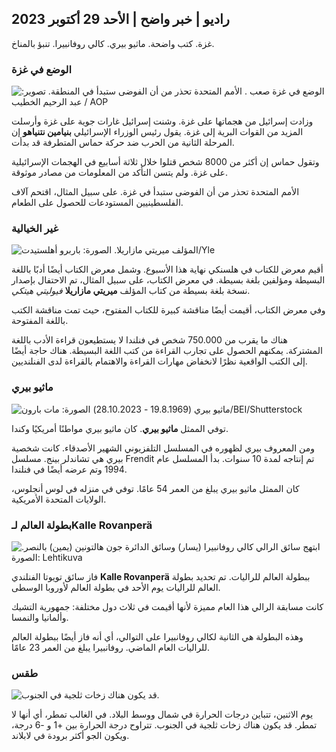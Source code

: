 ## راديو \| خبر واضح \| الأحد 29 أكتوبر 2023

غزة. كتب واضحة. ماثيو بيري. كالي روفانبيرا. تنبؤ بالمناخ.

### الوضع في غزة

![ الوضع في غزة صعب . الأمم المتحدة تحذر من أن الفوضى ستبدأ في المنطقة. تصوير: عبد الرحيم الخطيب / AOP](https://images.cdn.yle.fi/image/upload/c_crop,h_3780,w_6720,x_0,y_700/ar_1.7777777777777777,c_fill,g_faces,h_675,w_1200/dpr_1.0/q_auto:eco/f_auto/fl_lossy/v1698587757/39-1192921653e641fc4a70)

وزادت إسرائيل من هجماتها على غزة. وشنت إسرائيل غارات جوية على غزة وأرسلت المزيد من القوات البرية إلى غزة. يقول رئيس الوزراء الإسرائيلي **بنيامين نتنياهو** إن المرحلة الثانية من الحرب ضد حركة حماس المتطرفة قد بدأت.

وتقول حماس إن أكثر من 8000 شخص قتلوا خلال ثلاثة أسابيع في الهجمات الإسرائيلية على غزة. ولم يتسن التأكد من المعلومات من مصادر موثوقة.

الأمم المتحدة تحذر من أن الفوضى ستبدأ في غزة. على سبيل المثال، اقتحم آلاف الفلسطينيين المستودعات للحصول على الطعام.

### غير الخيالية

![المؤلف ميريتي مازاريلا. الصورة: باربرو أهلستيدت/Yle](https://images.cdn.yle.fi/image/upload/c_crop,h_3159,w_5616,x_0,y_0/ar_1.7777777777777777,c_fill,g_faces,h_675,w_1200/dpr_1.0/q_auto:eco/f_auto/fl_lossy/v1620995152/39-806292609e6be113e02)

أقيم معرض للكتاب في هلسنكي نهاية هذا الأسبوع. وشمل معرض الكتاب أيضًا أدبًا باللغة البسيطة ومؤلفين بلغة بسيطة. في معرض الكتاب، على سبيل المثال، تم الاحتفال بإصدار نسخة بلغة بسيطة من كتاب المؤلف **ميريتي مازاريلا** *فيوليتي هيتكي*.

وفي معرض الكتاب، أقيمت أيضًا مناقشة كبيرة للكتاب المفتوح، حيث تمت مناقشة الكتب باللغة المفتوحة.

هناك ما يقرب من 750.000 شخص في فنلندا لا يستطيعون قراءة الأدب باللغة المشتركة. يمكنهم الحصول على تجارب القراءة من كتب اللغة البسيطة. هناك حاجة أيضًا إلى الكتب الواقعية نظرًا لانخفاض مهارات القراءة والاهتمام بالقراءة لدى الفنلنديين.

### ماثيو بيري

![ماثيو بيري (19.8.1969 - 28.10.2023) الصورة: مات بارون/BEI/Shutterstock](https://images.cdn.yle.fi/image/upload/c_crop,h_2329,w_4141,x_0,y_54/ar_1.7777777777777777,c_fill,g_faces,h_675,w_1200/dpr_1.0/q_auto:eco/f_auto/fl_lossy/v1698579698/39-1192810653dd4bb051f5)

توفي الممثل **ماثيو بيري**. كان ماثيو بيري مواطنًا أمريكيًا وكندا.

ومن المعروف بيري لظهوره في المسلسل التلفزيوني الشهير الأصدقاء. كانت شخصية بيري هي تشاندلر بينج. مسلسل Frendit تم إنتاجه لمدة 10 سنوات. بدأ المسلسل عام 1994 وتم عرضه أيضًا في فنلندا.

كان الممثل ماثيو بيري يبلغ من العمر 54 عامًا. توفي في منزله في لوس أنجلوس، الولايات المتحدة الأمريكية.

### بطولة العالم لـKalle Rovanperä

![ابتهج سائق الرالي كالي روفانبيرا (يسار) وسائق الدائرة جون هالتونين (يمين) بالنصر. الصورة: Lehtikuva](https://images.cdn.yle.fi/image/upload/c_crop,h_2406,w_4278,x_0,y_445/ar_1.777777777777777,c_fill,g_faces,h_675,w_1200/dpr_1.0/q_auto:eco/f_auto/fl_lossy/v1698587806/39-1192922653e645d852bc)

فاز سائق تويوتا الفنلندي **Kalle Rovanperä** ببطولة العالم للراليات. تم تحديد بطولة العالم للراليات يوم الأحد في بطولة العالم لأوروبا الوسطى.

كانت مسابقة الرالي هذا العام مميزة لأنها أقيمت في ثلاث دول مختلفة: جمهورية التشيك وألمانيا والنمسا.

وهذه البطولة هي الثانية لكالي روفانبيرا على التوالي، أي أنه فاز أيضًا ببطولة العالم للراليات العام الماضي. روفانبيرا يبلغ من العمر 23 عامًا.

### طقس

![قد يكون هناك زخات ثلجية في الجنوب.](https://images.cdn.yle.fi/image/upload/c_crop,h_1080,w_1919,x_0,y_0/ar_1.7777777777777777,c_fill,g_faces,h_675,w_1200/dpr_1.0/q_auto:eco/f_auto/fl_lossy/v1698594490/39-1192967653e7ea05e07b)

يوم الاثنين، تتباين درجات الحرارة في شمال ووسط البلاد. في الغالب تمطر، أي أنها لا تمطر. قد يكون هناك زخات ثلجية في الجنوب. تتراوح درجة الحرارة بين +1 و -6 درجة، ويكون الجو أكثر برودة في لابلاند.